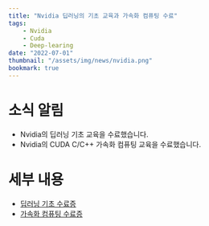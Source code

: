 ```yaml
---
title: "Nvidia 딥러닝의 기초 교육과 가속화 컴퓨팅 수료"
tags:
    - Nvidia
    - Cuda
    - Deep-learing
date: "2022-07-01"
thumbnail: "/assets/img/news/nvidia.png"
bookmark: true
---
```


# 소식 알림
- Nvidia의 딥러닝 기초 교육을 수료했습니다.
- Nvidia의 CUDA C/C++ 가속화 컴퓨팅 교육을 수료했습니다.

# 세부 내용
- [딥러닝 기초 수료증](https://drive.google.com/file/d/1pv68u-KigR0mIIaZFixl1DHCZqL7UiBK/view)
- [가속화 컴퓨팅 수료증](https://learn.nvidia.com/certificates?id=f2ca821891fc4bca9c4cb0b02c16c719)
